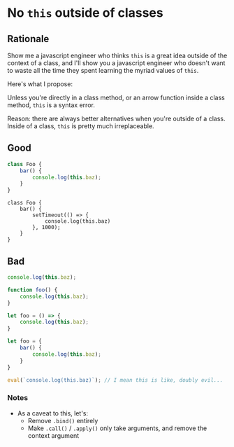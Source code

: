 # No `this` outside of classes

## Rationale

Show me a javascript engineer who thinks `this` is a great idea outside of the context of a class, and I'll show you a javascript engineer who doesn't want to waste all the time they spent learning the myriad values of `this`.

Here's what I propose:

Unless you're directly in a class method, or an arrow function inside a class method, `this` is a syntax error.

Reason: there are always better alternatives when you're outside of a class. Inside of a class, `this` is pretty much irreplaceable.

## Good

```javascript
class Foo {
    bar() {
        console.log(this.baz);
    }
}
```

```
class Foo {
    bar() {
        setTimeout(() => {
            console.log(this.baz)
        }, 1000);
    }
}
```

## Bad

```javascript
console.log(this.baz);
```

```javascript
function foo() {
    console.log(this.baz);
}
```

```javascript
let foo = () => {
    console.log(this.baz);
}
```

```javascript
let foo = {
    bar() {
        console.log(this.baz);
    }
}
```

```javascript
eval(`console.log(this.baz)`); // I mean this is like, doubly evil...
```

### Notes

- As a caveat to this, let's:
  - Remove `.bind()` entirely
  - Make `.call()` / `.apply()` only take arguments, and remove the context argument
